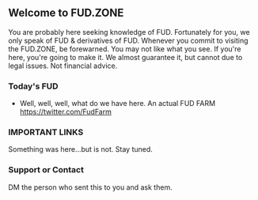 ## Welcome to FUD.ZONE

You are probably here seeking knowledge of FUD. Fortunately for you, we only speak of FUD & derivatives of FUD. Whenever you commit to visiting the FUD.ZONE, be forewarned. You may not like what you see. If you're here, you're going to make it. We almost guarantee it, but cannot due to legal issues. Not financial advice. 

### Today's FUD 

+ Well, well, well, what do we have here. An actual FUD FARM https://twitter.com/FudFarm 

### IMPORTANT LINKS

Something was here...but is not. Stay tuned. 

### Support or Contact

DM the person who sent this to you and ask them. 

